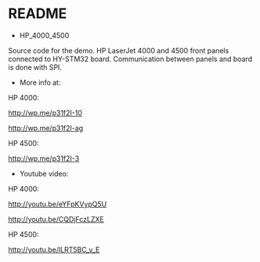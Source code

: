 # README #

* HP_4000_4500

Source code for the demo.
HP LaserJet 4000 and 4500 front panels connected to HY-STM32 board.
Communication between panels and board is done with SPI.

* More info at:

HP 4000:

http://wp.me/p31f2I-10

http://wp.me/p31f2I-ag

HP 4500:

http://wp.me/p31f2I-3


* Youtube video:

HP 4000:

http://youtu.be/eYFpKVypQ5U

http://youtu.be/CQDjFczLZXE

HP 4500:

http://youtu.be/lLRT5BC_v_E
